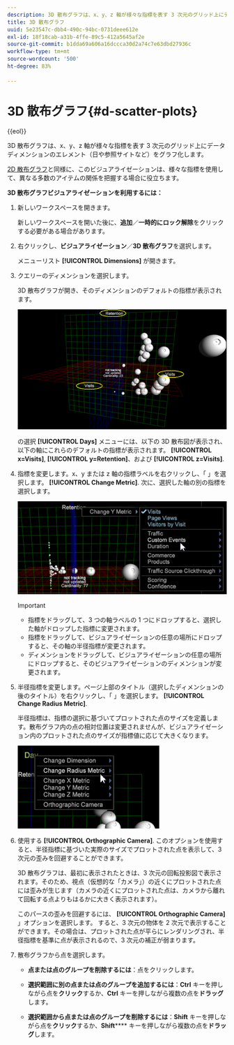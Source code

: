 ```yaml
---
description: 3D 散布グラフは、x、y、z 軸が様々な指標を表す 3 次元のグリッド上にデータディメンションのエレメント（日や参照サイトなど）をグラフ化します。
title: 3D 散布グラフ
uuid: 5e23547c-dbb4-490c-94bc-0731deee612e
exl-id: 18f18cab-a31b-4ffe-89c5-412a5645af2e
source-git-commit: b1dda69a606a16dccca30d2a74c7e63dbd27936c
workflow-type: tm+mt
source-wordcount: '500'
ht-degree: 83%

---
```


# 3D 散布グラフ{#d-scatter-plots}

{{eol}}

3D 散布グラフは、x、y、z 軸が様々な指標を表す 3 次元のグリッド上にデータディメンションのエレメント（日や参照サイトなど）をグラフ化します。

[2D 散布グラフ](https://experienceleague.adobe.com/docs/data-workbench/using/client/t-open-ins.html#Scatter_Plots)と同様に、このビジュアライゼーションは、様々な指標を使用して、異なる多数のアイテムの関係を把握する場合に役立ちます。

**3D 散布グラフビジュアライゼーションを利用するには：**

1. 新しいワークスペースを開きます。

   新しいワークスペースを開いた後に、**追加**／**一時的にロック解除**&#x200B;をクリックする必要がある場合があります。
1. 右クリックし、**ビジュアライゼーション**／**3D 散布グラフ**&#x200B;を選択します。

   メニューリスト **[!UICONTROL Dimensions]** が開きます。

1. クエリーのディメンションを選択します。

   3D 散布グラフが開き、そのディメンションのデフォルトの指標が表示されます。

   ![](assets/3D_main.png)

   の選択 **[!UICONTROL Days]** メニューには、以下の 3D 散布図が表示され、以下の軸にこれらのデフォルトの指標が表示されます。 **[!UICONTROL x=Visits]**, **[!UICONTROL y=Retention]**、および **[!UICONTROL z=Visits]**.

1. 指標を変更します。x、y または z 軸の指標ラベルを右クリックし、「 」を選択します。 **[!UICONTROL Change Metric]**. 次に、選択した軸の別の指標を選択します。

   ![](assets/3D_change.png)

   >[!IMPORTANT]
   >
   >
   >    
   >    
   >    * 指標をドラッグして、3 つの軸ラベルの 1 つにドロップすると、選択した軸がドロップした指標に変更されます。
   >    * 指標をドラッグして、ビジュアライゼーションの任意の場所にドロップすると、その軸の半径指標が変更されます。
   >    * ディメンションをドラッグして、ビジュアライゼーションの任意の場所にドロップすると、そのビジュアライゼーションのディメンションが変更されます。


1. 半径指標を変更します。ページ上部のタイトル（選択したディメンションの後のタイトル）を右クリックし、「 」を選択します。 **[!UICONTROL Change Radius Metric]**.

   半径指標は、指標の選択に基づいてプロットされた点のサイズを定義します。散布グラフ内の点の相対位置は変更されませんが、ビジュアライゼーション内のプロットされた点のサイズが指標値に応じて大きくなります。

   ![](assets/3D_change_radius.png)

1. 使用する **[!UICONTROL Orthographic Camera]**. このオプションを使用すると、半径指標に基づいた実際のサイズでプロットされた点を表示して、3 次元の歪みを回避することができます。

   3D 散布グラフは、最初に表示されたときは、3 次元の回転投影図で表示されます。そのため、視点（仮想的な「カメラ」）の近くにプロットされた点には歪みが生じます（カメラの近くにプロットされた点は、カメラから離れて回転する点よりもはるかに大きく表示されます）。

   このパースの歪みを回避するには、 **[!UICONTROL Orthographic Camera]** 」オプションを選択します。 すると、3 次元の物体を 2 次元で表示することができます。その場合は、プロットされた点が平らにレンダリングされ、半径指標を基準に点が表示されるので、3 次元の補正が弱まります。

1. 散布グラフから点を選択します。

   * **点または点のグループを削除するには**：点をクリックします。
   * **選択範囲に別の点または点のグループを追加するには**：**Ctrl** キーを押しながら点を&#x200B;**クリック**&#x200B;するか、**Ctrl** キーを押しながら複数の点を&#x200B;**ドラッグ**&#x200B;します。

   * **選択範囲から点または点のグループを削除するには**：**Shift** キーを押しながら点を&#x200B;**クリック**&#x200B;するか、**Shift****** キーを押しながら複数の点を&#x200B;**ドラッグ**&#x200B;します。

<!-- <a id="section_9C30F9799F1440F09278327002E6B47A"></a> -->
